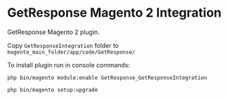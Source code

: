 # GetResponse Magento 2 Integration
GetResponse Magento 2 plugin.

Copy `GetResponseIntegration` folder to `magento_main_folder/app/code/GetResponse/`

To install plugin run in console commands:

`php bin/magento module:enable GetResponse_GetResponseIntegration`

`php bin/magento setup:upgrade`